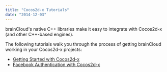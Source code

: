 ```yaml
---
title: "Cocos2d-x Tutorials"
date: "2014-12-03"
---
```


brainCloud's native C++ libraries make it easy to integrate with Cocos2d-x (and other C++-based engines).

The following tutorials walk you through the process of getting brainCloud working in your Cocos2d-x projects:

- [Getting Started with Cocos2d-x](/learn/sdk-tutorials/cocos2d-x-tutorials/cocos-2dx-example-1-getting-started/)
- [Facebook Authentication with Cocos2d-x](/learn/sdk-tutorials/cocos2d-x-tutorials/facebook-authentication/)

